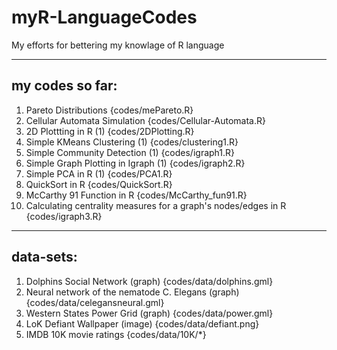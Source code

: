 # myR-LanguageCodes
My efforts for bettering my knowlage of R language
 

  
---
  my codes so far:
---

  
1. Pareto Distributions {codes/mePareto.R}
2. Cellular Automata Simulation {codes/Cellular-Automata.R}
3. 2D Plottting in R (1) {codes/2DPlotting.R}
4. Simple KMeans Clustering (1) {codes/clustering1.R}
5. Simple Community Detection (1) {codes/igraph1.R}
6. Simple Graph Plotting in Igraph (1) {codes/igraph2.R}
7. Simple PCA in R (1) {codes/PCA1.R}
8. QuickSort in R {codes/QuickSort.R}
9. McCarthy 91 Function in R {codes/McCarthy_fun91.R}
10. Calculating centrality measures for a graph's nodes/edges in R {codes/igraph3.R} 


---
  data-sets:
---


1. Dolphins Social Network (graph) {codes/data/dolphins.gml}
2. Neural network of the nematode C. Elegans (graph) {codes/data/celegansneural.gml}
3. Western States Power Grid (graph) {codes/data/power.gml}
4. LoK Defiant Wallpaper (image) {codes/data/defiant.png}
5. IMDB 10K movie ratings {codes/data/10K/*}
    
    
